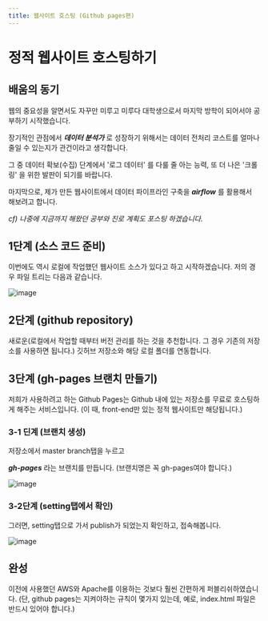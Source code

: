 ```yaml
---
title: 웹사이트 호스팅 (Github pages편)
---
```


# 정적 웹사이트 호스팅하기

## 배움의 동기

웹의 중요성을 알면서도 자꾸만 미루고 미루다 대학생으로서 마지막 방학이 되어서야 공부하기 시작했습니다.

장기적인 관점에서 **_데이터 분석가_** 로 성장하기 위해서는 데이터 전처리 코스트를 얼마나 줄일 수 있는지가 관건이라고 생각합니다.

그 중 데이터 확보(수집) 단계에서 '로그 데이터' 를 다룰 줄 아는 능력, 또 더 나은 '크롤링' 을 위한 발판이 되기를 바랍니다.

마지막으로, 제가 만든 웹사이트에서 데이터 파이프라인 구축을 **_airflow_** 를 활용해서 해보려고 합니다.

_cf) 나중에 지금까지 해왔던 공부와 진로 계획도 포스팅 하겠습니다._

## 1단계 (소스 코드 준비)

이번에도 역시 로컬에 작업했던 웹사이트 소스가 있다고 하고 시작하겠습니다. 저의 경우 파일 트리는 다음과 같습니다.

![image](https://user-images.githubusercontent.com/42775225/87558140-b7ba1680-c6f3-11ea-8725-af0929881158.png)

## 2단계 (github repository)

새로운(로컬에서 작업할 때부터 버전 관리를 하는 것을 추천합니다. 그 경우 기존의 저장소를 사용하면 됩니다.) 깃허브 저장소와 해당 로컬 폴더를 연동합니다.

## 3단계 (gh-pages 브랜치 만들기)

저희가 사용하려고 하는 Github Pages는 Github 내에 있는 저장소를 무료로 호스팅하게 해주는 서비스입니다.
(이 때, front-end만 있는 정적 웹사이트만 해당됩니다.)

### 3-1 딘계 (브랜치 생성)

저장소에서 master branch탭을 누르고

**_gh-pages_** 라는 브랜치를 만듭니다. (브랜치명은 꼭 gh-pages여야 합니다.)

![image](https://user-images.githubusercontent.com/42775225/87559587-7460a780-c6f5-11ea-810e-bedb9d63ae8b.png)

### 3-2단계 (setting탭에서 확인)

그러면, setting탭으로 가서 publish가 되었는지 확인하고, 접속해봅니다.

![image](https://user-images.githubusercontent.com/42775225/87560666-ac1c1f00-c6f6-11ea-821f-d1e69b99e250.png)

## 완성

이전에 사용했던 AWS와 Apache를 이용하는 것보다 훨씬 간편하게 퍼블리쉬하였습니다.
(단, github pages는 지켜야하는 규칙이 몇가지 있는데, 예로, index.html 파일은 반드시 있어야 합니다.)
